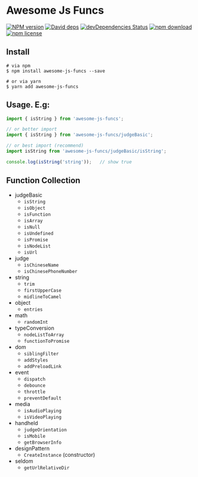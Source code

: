 # Awesome Js Funcs

[![NPM version][npm-image]][npm-url]
[![David deps][david-image]][david-url]
[![devDependencies Status][david-dev-image]][david-dev-url]
[![npm download][download-image]][download-url]
[![npm license][license-image]][download-url]

[npm-image]: https://img.shields.io/npm/v/awesome-js-funcs.svg?style=flat-square
[npm-url]: https://npmjs.org/package/awesome-js-funcs
[david-image]: https://img.shields.io/david/cycdpo/awesome-js-funcs.svg?style=flat-square
[david-url]: https://david-dm.org/cycdpo/awesome-js-funcs
[david-dev-image]: https://david-dm.org/cycdpo/awesome-js-funcs/dev-status.svg?style=flat-square
[david-dev-url]: https://david-dm.org/cycdpo/awesome-js-funcs?type=dev
[download-image]: https://img.shields.io/npm/dm/awesome-js-funcs.svg?style=flat-square
[download-url]: https://npmjs.org/package/awesome-js-funcs
[license-image]: https://img.shields.io/npm/l/awesome-js-funcs.svg?style=flat-square

## Install
```shell
# via npm
$ npm install awesome-js-funcs --save

# or via yarn
$ yarn add awesome-js-funcs
```

## Usage. E.g:
```javascript
import { isString } from 'awesome-js-funcs';

// or better import
import { isString } from 'awesome-js-funcs/judgeBasic';

// or best import (recommend)
import isString from 'awesome-js-funcs/judgeBasic/isString';

console.log(isString('string'));   // show true
```

## Function Collection
* judgeBasic
  * `isString`
  * `isObject`
  * `isFunction`
  * `isArray`
  * `isNull`
  * `isUndefined`
  * `isPromise`
  * `isNodeList`
  * `isUrl`
* judge
  * `isChineseName`
  * `isChinesePhoneNumber`
* string
  * `trim`
  * `firstUpperCase`
  * `midlineToCamel`
* object
  * `entries`
* math
  * `randomInt`
* typeConversion
  * `nodeListToArray`
  * `functionToPromise`
* dom
  * `siblingFilter`
  * `addStyles`
  * `addPreloadLink`
* event
  * `dispatch`
  * `debounce`
  * `throttle`
  * `preventDefault`
* media
  * `isAudioPlaying`
  * `isVideoPlaying`
* handheld
  * `judgeOrientation`
  * `isMobile`
  * `getBrowserInfo`
* designPattern
  * `CreateInstance` (constructor)
* seldom
  * `getUrlRelativeDir`

